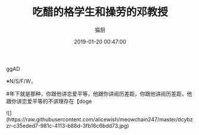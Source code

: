 ﻿---
layout: post
title: 吃醋的格学生和操劳的邓教授
date: 2019-01-20 00:47:00
updated: 2019-01-31 09:13:19
comments: true
categories: [Photo]
tags: [格邓, ggad]
author: "猫厨"
description: ""
toc: true
---

<p>ggAD</p> 
<p>※N/S/F/W，
<p>#年下就是那种，你跟他讲恋爱平等，他跟你讲阅历差距，你跟他讲阅历差距，他跟你讲恋爱平等的不讲理存在【doge</p> 
![](https://raw.githubusercontent.com/alicewish/meowchain247/master/dcybzzr-c35eded7-981c-4113-b88d-3fb16c6bdd73.jpg)